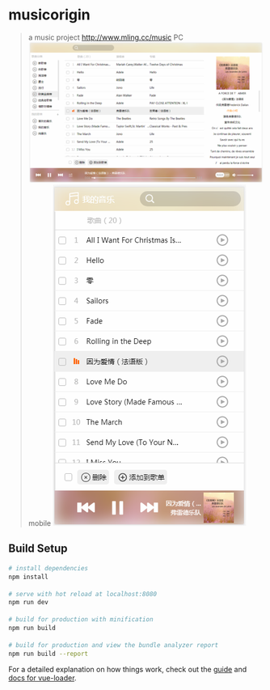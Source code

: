 # musicorigin

> a music project http://www.mling.cc/music
PC
![music](https://github.com/Bigzo/musicP/blob/master/musicorigin%20-%20%E5%89%AF%E6%9C%AC/static/img/m.png)
mobile
![music](https://github.com/Bigzo/musicP/blob/master/musicorigin%20-%20%E5%89%AF%E6%9C%AC/static/img/mm.png)
## Build Setup

``` bash
# install dependencies
npm install

# serve with hot reload at localhost:8080
npm run dev

# build for production with minification
npm run build

# build for production and view the bundle analyzer report
npm run build --report
```

For a detailed explanation on how things work, check out the [guide](http://vuejs-templates.github.io/webpack/) and [docs for vue-loader](http://vuejs.github.io/vue-loader).
